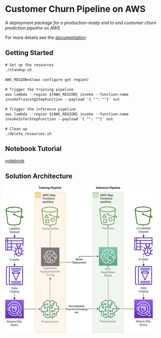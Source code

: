 # Customer Churn Pipeline on AWS

_A deployment package for a production-ready end to end customer churn prediction pipeline on AWS_

For more details see the [documentation](https://awslabs.github.io/aws-customer-churn-pipeline/index.html)

## Getting Started

    # Set up the resources
    ./standup.sh

    AWS_REGION=$(aws configure get region)

    # Trigger the training pipeline
    aws lambda --region ${AWS_REGION} invoke --function-name invokeTrainingStepFunction --payload '{ "": ""}' out

    # Trigger the inference pipeline
    aws lambda --region ${AWS_REGION} invoke --function-name invokeInferStepFunction --payload '{ "": ""}' out

    # Clean up
    ./delete_resources.sh

## Notebook Tutorial

[notebook](notebook/Sample_Churn_Data_ETL.ipynb)

## Solution Architecture

<img src="images/arch.png" width="480" height="480" frameBorder="0" class="giphy-embed" allowFullScreen>

